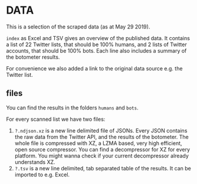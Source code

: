 # DATA

This is a selection of the scraped data (as at May 29 2019).

`index` as Excel and TSV gives an overview of the published data. It contains a list of 22 Twitter lists, that should be 100% humans, and 2 lists of Twitter accounts, that should be 100% bots.
Each line also includes a summary of the botometer results.

For convenience we also added a link to the original data source e.g. the Twitter list.

## files

You can find the results in the folders `humans` and `bots`.

For every scanned list we have two files:
1. `?.ndjson.xz` is a new line delimited file of JSONs. Every JSON contains the raw data from the Twitter API, and the results of the botometer. The whole file is compressed with XZ, a LZMA based, very high efficient, open source compressor. You can find a decompressor for XZ for every platform. You might wanna check if your current decompressor already understands XZ.
2. `?.tsv` is a new line delimited, tab separated table of the results. It can be imported to e.g. Excel.